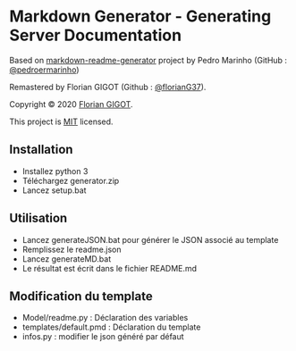 # Markdown Generator - Generating Server Documentation

Based on [markdown-readme-generator](https://github.com/pedroermarinho/markdown-readme-generator) project by  Pedro Marinho (GitHub : [@pedroermarinho](https://github.com/pedroermarinho/))

Remastered by Florian GIGOT (Github : [@florianG37](https://github.com/florianG37)).

Copyright © 2020 [Florian GIGOT](https://github.com/florianG37).

This project is [MIT](https://github.com/florianG37/Markdown_Server_Documentation_Generator/blob/master/LICENSE) licensed.

## Installation

- Installez python 3
- Téléchargez generator.zip
- Lancez setup.bat

## Utilisation

- Lancez generateJSON.bat pour générer le JSON associé au template
- Remplissez le readme.json
- Lancez generateMD.bat
- Le résultat est écrit dans le fichier README.md

## Modification du template

- Model/readme.py :  Déclaration des variables
- templates/default.pmd : Déclaration du template
- infos.py : modifier le json généré par défaut
